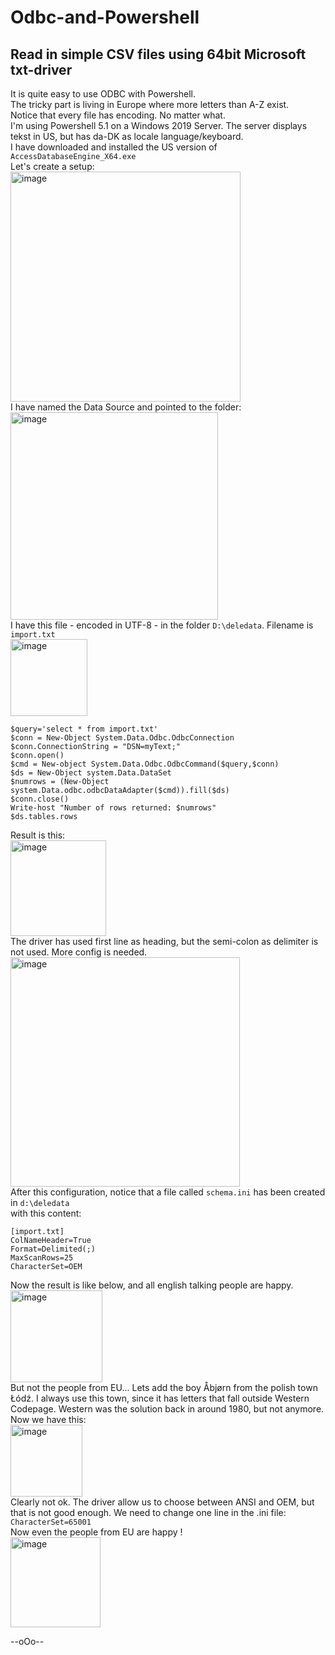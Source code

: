# Odbc-and-Powershell
## Read in simple CSV files using 64bit Microsoft txt-driver  
It is quite easy to use ODBC with Powershell.  
The tricky part is living in Europe where more letters than A-Z exist.  
Notice that every file has encoding. No matter what.  
I'm using Powershell 5.1 on a Windows 2019 Server. The server displays tekst in US, but has da-DK as locale language/keyboard.  
I have downloaded and installed the US version of `AccessDatabaseEngine_X64.exe`  
Let's create a setup:  
<img width="368" alt="image" src="https://user-images.githubusercontent.com/12120277/209295354-8ff26d41-2e4e-497a-8772-c013f550e774.png">  
I have named the Data Source and pointed to the folder:  
<img width="332" alt="image" src="https://user-images.githubusercontent.com/12120277/209288193-3f62797c-ecb8-45de-bf77-a3a56934803e.png">  
I have this file - encoded in UTF-8 - in the folder `D:\deledata`. Filename is `import.txt`  
<img width="123" alt="image" src="https://user-images.githubusercontent.com/12120277/209286657-d5e3fbb1-677a-483f-8e1b-2ea2c5c7a0e0.png">  
```PS
$query='select * from import.txt'
$conn = New-Object System.Data.Odbc.OdbcConnection
$conn.ConnectionString = "DSN=myText;"
$conn.open()
$cmd = New-object System.Data.Odbc.OdbcCommand($query,$conn)
$ds = New-Object system.Data.DataSet
$numrows = (New-Object system.Data.odbc.odbcDataAdapter($cmd)).fill($ds) 
$conn.close()
Write-host "Number of rows returned: $numrows"
$ds.tables.rows
```
Result is this:  
<img width="153" alt="image" src="https://user-images.githubusercontent.com/12120277/209288685-75f0c0d5-5173-48be-9912-86108c2ba1a0.png">  
The driver has used first line as heading, but the semi-colon as delimiter is not used. More config is needed.  
<img width="367" alt="image" src="https://user-images.githubusercontent.com/12120277/209290823-a6f00beb-3027-4aa6-9bc0-95577e2623f8.png">  
After this configuration, notice that a file called `schema.ini` has been created in `d:\deledata`  
with this content:  
```
[import.txt]
ColNameHeader=True
Format=Delimited(;)
MaxScanRows=25
CharacterSet=OEM
```
Now the result is like below, and all english talking people are happy.    
<img width="147" alt="image" src="https://user-images.githubusercontent.com/12120277/209291411-fd480e83-43b1-4ce8-874b-6b59ea7b8f99.png">  
But not the people from EU... Lets add the boy Åbjørn from the polish town Łódź. I always use this town, since it has letters that fall outside Western Codepage.   Western was the solution back in around 1980, but not anymore. Now we have this:    
<img width="115" alt="image" src="https://user-images.githubusercontent.com/12120277/209292297-26bf083e-3061-4c59-9aaf-0374ec573a14.png">  
Clearly not ok. The driver allow us to choose between ANSI and OEM, but that is not good enough. We need to change one line in the .ini file:  
`CharacterSet=65001`  
Now even the people from EU are happy !  
<img width="144" alt="image" src="https://user-images.githubusercontent.com/12120277/209292967-f7774ca5-934e-413c-90db-e253be76061f.png">  

  --oOo--
